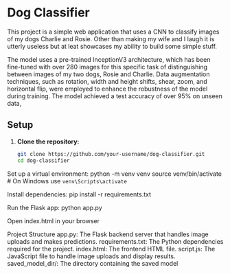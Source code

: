 # Dog Classifier

This project is a simple web application that uses a CNN to classify images of my dogs Charlie and Rosie. Other than making my wife and I laugh it is utterly useless but at leat showcases my ability to build some simple stuff. 

The model uses a pre-trained InceptionV3 architecture, which has been fine-tuned with over 280 images for this specific task of distinguishing between images of my two dogs, Rosie and Charlie. 
Data augmentation techniques, such as rotation, width and height shifts, shear, zoom, and horizontal flip, were employed to enhance the robustness of the model during training. The model achieved a test accuracy of over 95% on unseen data,

## Setup

1. **Clone the repository:**
   ```bash
   git clone https://github.com/your-username/dog-classifier.git
   cd dog-classifier
Set up a virtual environment:
python -m venv venv
source venv/bin/activate  # On Windows use `venv\Scripts\activate`

Install dependencies:
pip install -r requirements.txt

Run the Flask app:
python app.py

Open index.html in your browser

Project Structure
app.py: The Flask backend server that handles image uploads and makes predictions.
requirements.txt: The Python dependencies required for the project.
index.html: The frontend HTML file.
script.js: The JavaScript file to handle image uploads and display results.
saved_model_dir/: The directory containing the saved model 

